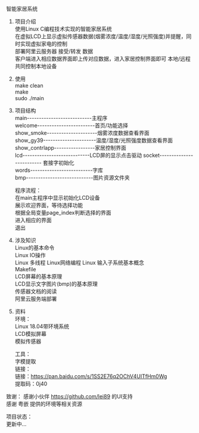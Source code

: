 智能家居系统
  
1. 项目介绍  
    使用Linux C编程技术实现的智能家居系统     
    在虚拟LCD上显示虚拟传感器数据(烟雾浓度/温度/湿度/光照强度)并提醒，同时实现虚拟家电的控制  
    部署阿里云服务器 接受/转发 数据  
    客户端进入相应数据界面即上传对应数据，进入家居控制界面即可 本地/远程 共同控制本地设备  


2. 使用  
    make clean  
    make  
    sudo ./main  


3. 项目结构  
    main---------------------------主程序  
    welcome------------------------首页/功能选择  
    show_smoke---------------------烟雾浓度数据查看界面  
    show_gy39----------------------温度/湿度/光照强度数据查看界面  
    show_contrlapp-----------------家居控制界面  
    lcd----------------------------LCD屏的显示点击驱动 
    socket------------------------- 套接字初始化  
    words--------------------------字库   
    bmp----------------------------图片资源文件夹  

    程序流程：  
        在main主程序中显示初始化LCD设备  
        展示欢迎界面，等待选择功能  
        根据全局变量page_index判断选择的界面  
        进入相应的界面  
        退出  


4. 涉及知识  
    Linux的基本命令  
    Linux IO操作  
    Linux 多线程 
    Linux网络编程 
    Linux 输入子系统基本概念  
    Makefile  
    LCD屏幕的基本原理  
    LCD显示文字图片(bmp)的基本原理  
    传感器文档的阅读  
    阿里云服务端部署

5. 资料  
    环境：  
        Linux 18.04带环境系统  
        LCD模拟屏幕  
        模拟传感器  

    工具：  
        字模提取  
    链接：  
        链接：https://pan.baidu.com/s/1SS2E76q2OChV4UITfHm0Wg   
        提取码：0j40  

致谢：
    感谢小伙伴 https://github.com/lei89 的UI支持  
    感谢 粤嵌 提供的环境等相关资源  

项目状态：  
    更新中...

